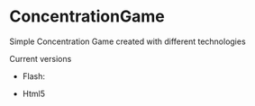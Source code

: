 ConcentrationGame
===========

Simple Concentration Game created with different technologies

Current versions
- Flash:

- Html5